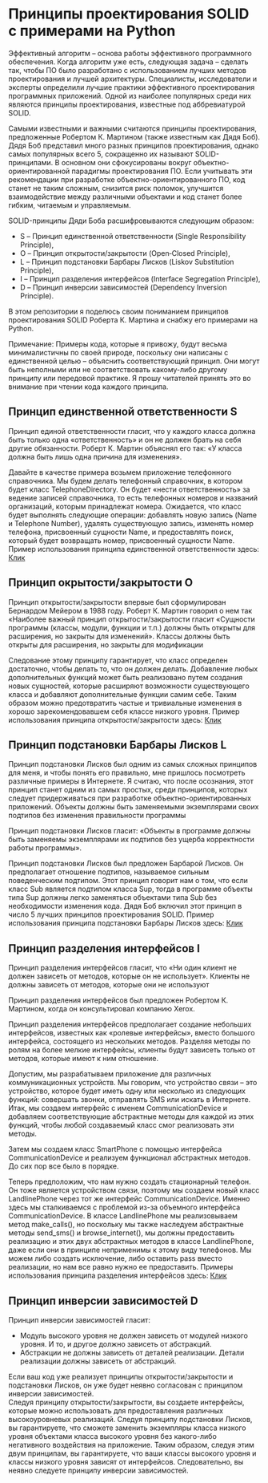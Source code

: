 # Принципы проектирования SOLID с примерами на Python

Эффективный алгоритм – основа работы эффективного программного обеспечения. Когда алгоритм уже есть, следующая задача – сделать так, чтобы ПО было разработано с использованием лучших методов проектирования и лучшей архитектуры. Специалисты, исследователи и эксперты определили лучшие практики эффективного проектирования программных приложений. Одной из наиболее популярных среди них являются принципы проектирования, известные под аббревиатурой SOLID.

Самыми известными и важными считаются принципы проектирования, предложенные Робертом К. Мартином (также известным как Дядя Боб). Дядя Боб представил много разных принципов проектирования, однако самых популярных всего 5, сокращенно их называют SOLID-принципами. В основном они сфокусированы вокруг объектно-ориентированной парадигмы проектирования ПО. Если учитывать эти рекомендации при разработке объектно-ориентированного ПО, код станет не таким сложным, снизится риск поломок, улучшится взаимодействие между различными объектами и код станет более гибким, читаемым и управляемым. 

SOLID-принципы Дяди Боба расшифровываются следующим образом:

* S – Принцип единственной ответственности (Single Responsibility Principle),
* O – Принцип открытости/закрытости (Open‐Closed Principle),
* L – Принцип подстановки Барбары Лисков (Liskov Substitution Principle),
* I – Принцип разделения интерфейсов (Interface Segregation Principle),
* D – Принцип инверсии зависимостей (Dependency Inversion Principle).

В этом репозитории я поделюсь своим пониманием принципов проектирования SOLID Роберта К. Мартина и снабжу его примерами на Python.

Примечание: Примеры кода, которые я привожу, будут весьма минималистичны по своей природе, поскольку они написаны с единственной целью – объяснить соответствующий принцип. Они могут быть неполными или не соответствовать какому-либо другому принципу или передовой практике. Я прошу читателей принять это во внимание при чтении кода каждого принципа.

## Принцип единственной ответственности S
Принцип единой ответственности гласит, что у каждого класса должна быть только одна «ответственность» и он не должен брать на себя другие обязанности. Роберт К. Мартин объяснял его так: «У класса должна быть лишь одна причина для изменения». 

Давайте в качестве примера возьмем приложение телефонного справочника. Мы будем делать телефонный справочник, в котором будет класс TelephoneDirectory. Он будет «нести ответственность» за ведение записей справочника, то есть телефонных номеров и названий организаций, которым принадлежат номера. Ожидается, что класс будет выполнять следующие операции: добавлять новую запись (Name и Telephone Number), удалять существующую запись, изменять номер телефона, присвоенный сущности Name, и предоставлять поиск, который будет возвращать номер, присвоенный сущности Name.
Пример использования принципа единственной ответственности здесь: [Клик](https://github.com/pyScripter1/Solid-on-python/tree/main/Single_Responsibility_Principle)


## Принцип окрытости/закрытости O
Принцип открытости/закрытости впервые был сформулирован Бернардом Мейером в 1988 году. Роберт К. Мартин говорил о нем так «Наиболее важный принцип открытости/закрытости гласит «Сущности программы (классы, модули, функции и т.п.) должны быть открыты для расширения, но закрыты для изменений». Классы должны быть открыты для расширения, но закрыты для модификации

Следование этому принципу гарантирует, что класс определен достаточно, чтобы делать то, что он должен делать. Добавление любых дополнительных функций может быть реализовано путем создания новых сущностей, которые расширяют возможности существующего класса и добавляют дополнительные функции самим себе. Таким образом можно предотвратить частые и тривиальные изменения в хорошо зарекомендовавшем себя классе низкого уровня. 
Пример использования принципа открытости/закрытости здесь: [Клик](https://github.com/pyScripter1/Solid-on-python/tree/main/Open_Closed_Principle)


## Принцип подстановки Барбары Лисков L
Принцип подстановки Лисков был одним из самых сложных принципов для меня, и чтобы понять его правильно, мне пришлось посмотреть различные примеры в Интернете. Я считаю, что после осознания, этот принцип станет одним из самых простых, среди принципов, которых следует придерживаться при разработке объектно-ориентированных приложений. Объекты должны быть заменяемыми экземплярами своих подтипов без изменения правильности программы

Принцип подстановки Лисков гласит: «Объекты в программе должны быть заменяемы экземплярами их подтипов без ущерба корректности работы программы».

Принцип подстановки Лисков был предложен Барбарой Лисков. Он предполагает отношение подтипов, называемое сильным поведенческим подтипом. Этот принцип говорит нам о том, что если класс Sub является подтипом класса Sup, тогда в программе объекты типа Sup должны легко заменяться объектами типа Sub без необходимости изменения кода. Дядя Боб включил этот принцип в число 5 лучших принципов проектирования SOLID.
Пример использования принципа подстановки Барбары Лисков здесь: [Клик](https://github.com/pyScripter1/Solid-on-python/tree/main/Liskov_Substitution_Principle)


## Принцип разделения интерфейсов I
Принцип разделения интерфейсов гласит, что «Ни один клиент не должен зависеть от методов, которые он не использует». Клиенты не должны зависеть от методов, которые они не используют

Принцип разделения интерфейсов был предложен Робертом К. Мартином, когда он консультировал компанию Xerox.

Принцип разделения интерфейсов предполагает создание небольших интерфейсов, известных как «ролевые интерфейсы», вместо большого интерфейса, состоящего из нескольких методов. Разделяя методы по ролям на более мелкие интерфейсы, клиенты будут зависеть только от методов, которые имеют к ним отношение.

Допустим, мы разрабатываем приложение для различных коммуникационных устройств. Мы говорим, что устройство связи – это устройство, которое будет иметь одну или несколько из следующих функций: совершать звонки, отправлять SMS или искать в Интернете. Итак, мы создаем интерфейс с именем CommunicationDevice и добавляем соответствующие абстрактные методы для каждой из этих функций, чтобы любой создаваемый класс смог реализовать эти методы.

Затем мы создаем класс SmartPhone с помощью интерфейса CommunicationDevice и реализуем функционал абстрактных методов. До сих пор все было в порядке.

Теперь предположим, что нам нужно создать стационарный телефон. Он тоже является устройством связи, поэтому мы создаем новый класс LandlinePhone через тот же интерфейс CommunicationDevice. Именно здесь мы сталкиваемся с проблемой из-за объемного интерфейса CommunicationDevice. В классе LandlinePhone мы реализовываем метод make_calls(), но поскольку мы также наследуем абстрактные методы send_sms() и browse_internet(), мы должны предоставить реализацию и этих двух абстрактных методов в классе LandlinePhone, даже если они в принципе неприменимы к этому виду телефонов. Мы можем либо создать исключение, либо оставить pass вместо реализации, но нам все равно нужно ее предоставить.
Примеры использования принципа разделения интерфейсов здесь: [Клик](https://github.com/pyScripter1/Solid-on-python/tree/main/Interface_Segregation_Principle)


## Принцип инверсии зависимостей D
Принцип инверсии зависимостей гласит:

* Модуль высокого уровня не должен зависеть от модулей низкого уровня. И то, и другое должно зависеть от абстракций. 
* Абстракции не должны зависеть от деталей реализации. Детали реализации должны зависеть от абстракций.

Если ваш код уже реализует принципы открытости/закрытости и подстановки Лисков, он уже будет неявно согласован с принципом инверсии зависимостей.  
Следуя принципу открытости/закрытости, вы создаете интерфейсы, которые можно использовать для предоставления различных высокоуровневых реализаций. Следуя принципу подстановки Лисков, вы гарантируете, что сможете заменить экземпляры класса низкого уровня объектами класса высокого уровня без какого-либо негативного воздействия на приложение. Таким образом, следуя этим двум принципам, вы гарантируете, что ваши классы высокого уровня и классы низкого уровня зависят от интерфейсов. Следовательно, вы неявно следуете принципу инверсии зависимостей.
